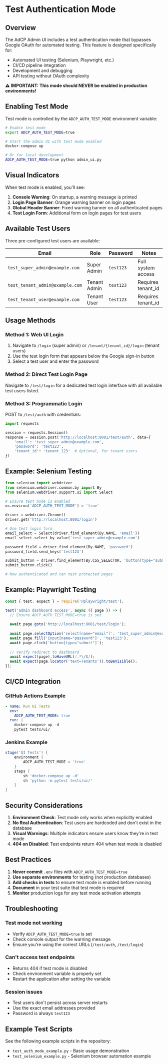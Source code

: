 # Test Authentication Mode

## Overview

The AdCP Admin UI includes a test authentication mode that bypasses Google OAuth for automated testing. This feature is designed specifically for:

- Automated UI testing (Selenium, Playwright, etc.)
- CI/CD pipeline integration
- Development and debugging
- API testing without OAuth complexity

**⚠️ IMPORTANT: This mode should NEVER be enabled in production environments!**

## Enabling Test Mode

Test mode is controlled by the `ADCP_AUTH_TEST_MODE` environment variable:

```bash
# Enable test mode
export ADCP_AUTH_TEST_MODE=true

# Start the admin UI with test mode enabled
docker-compose up

# Or for local development
ADCP_AUTH_TEST_MODE=true python admin_ui.py
```

## Visual Indicators

When test mode is enabled, you'll see:

1. **Console Warning**: On startup, a warning message is printed
2. **Login Page Banner**: Orange warning banner on login pages
3. **Global Header Banner**: Fixed warning banner on all authenticated pages
4. **Test Login Form**: Additional form on login pages for test users

## Available Test Users

Three pre-configured test users are available:

| Email | Role | Password | Notes |
|-------|------|----------|-------|
| `test_super_admin@example.com` | Super Admin | `test123` | Full system access |
| `test_tenant_admin@example.com` | Tenant Admin | `test123` | Requires tenant_id |
| `test_tenant_user@example.com` | Tenant User | `test123` | Requires tenant_id |

## Usage Methods

### Method 1: Web UI Login

1. Navigate to `/login` (super admin) or `/tenant/{tenant_id}/login` (tenant users)
2. Use the test login form that appears below the Google sign-in button
3. Select a test user and enter the password

### Method 2: Direct Test Login Page

Navigate to `/test/login` for a dedicated test login interface with all available test users listed.

### Method 3: Programmatic Login

POST to `/test/auth` with credentials:

```python
import requests

session = requests.Session()
response = session.post('http://localhost:8001/test/auth', data={
    'email': 'test_super_admin@example.com',
    'password': 'test123',
    'tenant_id': 'tenant_123'  # Optional, for tenant users
})
```

## Example: Selenium Testing

```python
from selenium import webdriver
from selenium.webdriver.common.by import By
from selenium.webdriver.support.ui import Select

# Ensure test mode is enabled
os.environ['ADCP_AUTH_TEST_MODE'] = 'true'

driver = webdriver.Chrome()
driver.get('http://localhost:8001/login')

# Use test login form
email_select = Select(driver.find_element(By.NAME, 'email'))
email_select.select_by_value('test_super_admin@example.com')

password_field = driver.find_element(By.NAME, 'password')
password_field.send_keys('test123')

submit_button = driver.find_element(By.CSS_SELECTOR, 'button[type="submit"]')
submit_button.click()

# Now authenticated and can test protected pages
```

## Example: Playwright Testing

```javascript
const { test, expect } = require('@playwright/test');

test('admin dashboard access', async ({ page }) => {
  // Ensure ADCP_AUTH_TEST_MODE=true is set
  
  await page.goto('http://localhost:8001/test/login');
  
  await page.selectOption('select[name="email"]', 'test_super_admin@example.com');
  await page.fill('input[name="password"]', 'test123');
  await page.click('button[type="submit"]');
  
  // Verify redirect to dashboard
  await expect(page).toHaveURL(/.*\/$/);
  await expect(page.locator('text=Tenants')).toBeVisible();
});
```

## CI/CD Integration

### GitHub Actions Example

```yaml
- name: Run UI Tests
  env:
    ADCP_AUTH_TEST_MODE: true
  run: |
    docker-compose up -d
    pytest tests/ui/
```

### Jenkins Example

```groovy
stage('UI Tests') {
    environment {
        ADCP_AUTH_TEST_MODE = 'true'
    }
    steps {
        sh 'docker-compose up -d'
        sh 'python -m pytest tests/ui/'
    }
}
```

## Security Considerations

1. **Environment Check**: Test mode only works when explicitly enabled
2. **No Real Authentication**: Test users are hardcoded and don't exist in the database
3. **Visual Warnings**: Multiple indicators ensure users know they're in test mode
4. **404 on Disabled**: Test endpoints return 404 when test mode is disabled

## Best Practices

1. **Never commit** `.env` files with `ADCP_AUTH_TEST_MODE=true`
2. **Use separate environments** for testing (not production databases)
3. **Add checks in tests** to ensure test mode is enabled before running
4. **Document** in your test suite that test mode is required
5. **Monitor** production logs for any test mode activation attempts

## Troubleshooting

### Test mode not working
- Verify `ADCP_AUTH_TEST_MODE=true` is set
- Check console output for the warning message
- Ensure you're using the correct URLs (`/test/auth`, `/test/login`)

### Can't access test endpoints
- Returns 404 if test mode is disabled
- Check environment variable is properly set
- Restart the application after setting the variable

### Session issues
- Test users don't persist across server restarts
- Use the exact email addresses provided
- Password is always `test123`

## Example Test Scripts

See the following example scripts in the repository:
- `test_auth_mode_example.py` - Basic usage demonstration
- `test_selenium_example.py` - Selenium browser automation example